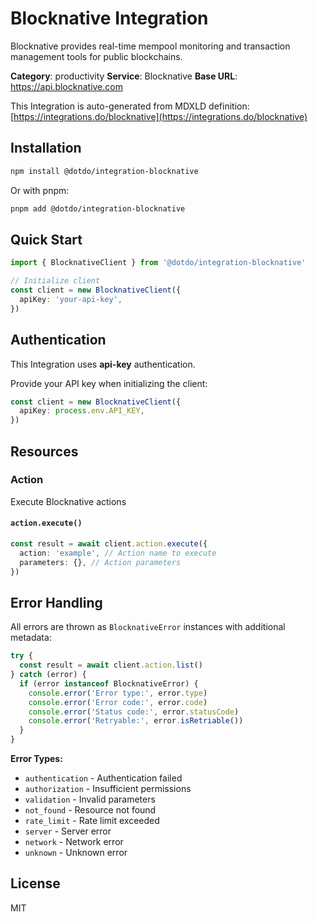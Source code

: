 # Blocknative Integration

Blocknative provides real-time mempool monitoring and transaction management tools for public blockchains.

**Category**: productivity
**Service**: Blocknative
**Base URL**: https://api.blocknative.com

This Integration is auto-generated from MDXLD definition: [https://integrations.do/blocknative](https://integrations.do/blocknative)

## Installation

```bash
npm install @dotdo/integration-blocknative
```

Or with pnpm:

```bash
pnpm add @dotdo/integration-blocknative
```

## Quick Start

```typescript
import { BlocknativeClient } from '@dotdo/integration-blocknative'

// Initialize client
const client = new BlocknativeClient({
  apiKey: 'your-api-key',
})
```

## Authentication

This Integration uses **api-key** authentication.

Provide your API key when initializing the client:

```typescript
const client = new BlocknativeClient({
  apiKey: process.env.API_KEY,
})
```

## Resources

### Action

Execute Blocknative actions

#### `action.execute()`

```typescript
const result = await client.action.execute({
  action: 'example', // Action name to execute
  parameters: {}, // Action parameters
})
```

## Error Handling

All errors are thrown as `BlocknativeError` instances with additional metadata:

```typescript
try {
  const result = await client.action.list()
} catch (error) {
  if (error instanceof BlocknativeError) {
    console.error('Error type:', error.type)
    console.error('Error code:', error.code)
    console.error('Status code:', error.statusCode)
    console.error('Retryable:', error.isRetriable())
  }
}
```

**Error Types:**

- `authentication` - Authentication failed
- `authorization` - Insufficient permissions
- `validation` - Invalid parameters
- `not_found` - Resource not found
- `rate_limit` - Rate limit exceeded
- `server` - Server error
- `network` - Network error
- `unknown` - Unknown error

## License

MIT
